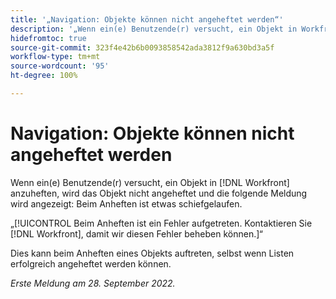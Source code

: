 ```yaml
---
title: '„Navigation: Objekte können nicht angeheftet werden“'
description: '„Wenn ein(e) Benutzende(r) versucht, ein Objekt in Workfront anzuheften, wird das Objekt nicht angeheftet und die folgende Meldung wird angezeigt: Beim Anheften ist ein Fehler aufgetreten. Kontaktieren Sie Workfront, damit wir diesen Fehler beheben können.“'
hidefromtoc: true
source-git-commit: 323f4e42b6b0093858542ada3812f9a630bd3a5f
workflow-type: tm+mt
source-wordcount: '95'
ht-degree: 100%

---
```



# Navigation: Objekte können nicht angeheftet werden

Wenn ein(e) Benutzende(r) versucht, ein Objekt in [!DNL Workfront] anzuheften, wird das Objekt nicht angeheftet und die folgende Meldung wird angezeigt: Beim Anheften ist etwas schiefgelaufen.

„[!UICONTROL Beim Anheften ist ein Fehler aufgetreten. Kontaktieren Sie [!DNL Workfront], damit wir diesen Fehler beheben können.]“

Dies kann beim Anheften eines Objekts auftreten, selbst wenn Listen erfolgreich angeheftet werden können.

_Erste Meldung am 28. September 2022._

